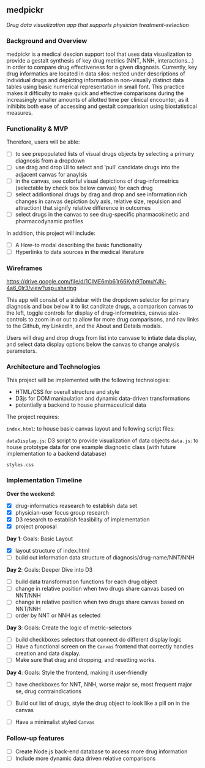 ## medpickr
*Drug data visualization app that supports physician treatment-selection*


### Background and Overview

medpickr is a medical descion support tool that uses data visualization to provide a gestalt synthesis of key drug metrics (NNT, NNH, interactions...) in order to compare drug effectiveness for a given diagnosis.
Currently, key drug informatics are located in data silos: nested under descriptions of individual drugs and depicting information in non-visually distinct data tables using basic numerical representation in small font. This practice makes it difficulty to make quick and effective comparisons during the increasingly smaller amounts of allotted time per clinical encounter, as it inihibits both ease of accessing and gestalt comparision using biostatistical measures.

### Functionality & MVP  

Therefore, users will be able:

- [ ] to see prepopulated lists of visual drugs objects by selecting a primary diagnosis from a dropdown
- [ ] use drag and drop UI to select and 'pull' candidate drugs into the adjacent canvas for anaylsis
- [ ] in the canvas, see colorful visual depictions of drug-informetrics (selectable by check box below canvas) for each drug
- [ ] select addiontional drugs by drag and drop and see information rich changes in canvas depiction (x/y axis, relative size, repulsion and attraction) that signify relative difference in outcomes
- [ ] select drugs in the canvas to see drug-specific pharmacokinetic and pharmacodynamic profiles

In addition, this project will include:

- [ ] A How-to modal describing the basic functionality
- [ ] Hyperlinks to data sources in the medical literature

### Wireframes

https://drive.google.com/file/d/1CIME6mb61r66Kyh9TpmuYJN-4a6_0Ir3/view?usp=sharing

This app will consist of a sidebar with the dropdown selector for primary diagnosis and box below it to list canditate drugs, a comparison canvas to the left, toggle controls for display of drug-informetrics, canvas size-controls to zoom in or out to allow for more drug comparisons, and nav links to the Github, my LinkedIn, and the About and Details modals.  

Users will drag and drop drugs from list into canvase to intiate data display, and select data display options below the canvas to change analysis parameters.



### Architecture and Technologies

This project will be implemented with the following technologies:

- HTML/CSS for overall structure and style
- D3js for DOM manipulation and dynamic data-driven transformations
- potentially a backend to house pharmaceutical data

The project requires:

`index.html`: to house basic canvas layout and following script files:

`dataDisplay.js`: D3 script to provide visualization of data objects
`data.js`: to house prototype data for one example diagnostic class (with future implementation to a backend database)

`styles.css`

### Implementation Timeline

**Over the weekend**:
- [x] drug-informatics reasearch to establish data set
- [x] physician-user focus group research
- [x] D3 research to establish feasibility of implementation
- [x] project proposal

**Day 1**: Goals: Basic Layout

- [x] layout structure of index.html
- [ ] build out information data structure of diagnosis/drug-name/NNT/NNH

**Day 2**: Goals: Deeper Dive into D3

- [ ] build data transformation functions for each drug object
- [ ] change in relative position when two drugs share canvas based on NNT/NNH
- [ ] change in relative position when two drugs share canvas based on NNT/NNH
- [ ] order by NNT or NNH as selected

**Day 3**: Goals: Create the logic of metric-selectors

- [ ] build checkboxes selectors that connect do different display logic
- [ ] Have a functional screen on the `Canvas` frontend that correctly handles creation and data display.
- [ ] Make sure that drag and dropping, and resetting works.

**Day 4**: Goals: Style the frontend, making it user-friendly

- [ ] have checkboxes for NNT, NNH, worse major se, most frequent major se, drug contraindications
- [ ] Build out list of drugs, style the drug object to look like a pill on in the canvas
- [ ] Have a minimalist styled `Canvas`


### Follow-up features

- [ ] Create Node.js back-end database to access more drug information
- [ ] Include more dynamic data driven relative comparisons
